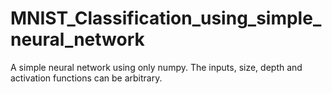 # MNIST_Classification_using_simple_neural_network

A simple neural network using only numpy. The inputs, size, depth and activation functions can be arbitrary.
